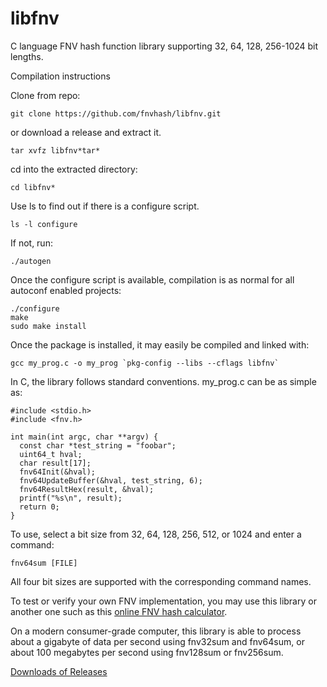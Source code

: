 libfnv
======

C language FNV hash function library supporting 32, 64, 128, 256-1024 bit lengths.

Compilation instructions

Clone from repo:

    git clone https://github.com/fnvhash/libfnv.git

or download a release and extract it.

    tar xvfz libfnv*tar*

cd into the extracted directory:

    cd libfnv*

Use ls to find out if there is a configure script.

    ls -l configure

If not, run:

    ./autogen

Once the configure script is available, compilation is as normal for all
autoconf enabled projects:

    ./configure
    make
    sudo make install

Once the package is installed, it may easily be compiled and linked with:

    gcc my_prog.c -o my_prog `pkg-config --libs --cflags libfnv`

In C, the library follows standard conventions. my_prog.c can be as simple as:

    #include <stdio.h>
    #include <fnv.h>
    
    int main(int argc, char **argv) {
      const char *test_string = "foobar";
      uint64_t hval;
      char result[17];
      fnv64Init(&hval);
      fnv64UpdateBuffer(&hval, test_string, 6);
      fnv64ResultHex(result, &hval);
      printf("%s\n", result);
      return 0;
    }

To use, select a bit size from 32, 64, 128, 256, 512, or 1024 and enter a command:

    fnv64sum [FILE]

All four bit sizes are supported with the corresponding command names.

To test or verify your own FNV implementation, you may use this library or
another one such as
this [online FNV hash calculator](http://find.fnvhash.com/).

On a modern consumer-grade computer, this library is able to process about a
gigabyte of data per second using fnv32sum and fnv64sum, or about
100 megabytes per second using fnv128sum or fnv256sum.

[Downloads of Releases](http://fnvhashdl.s3-website-us-west-2.amazonaws.com/)

